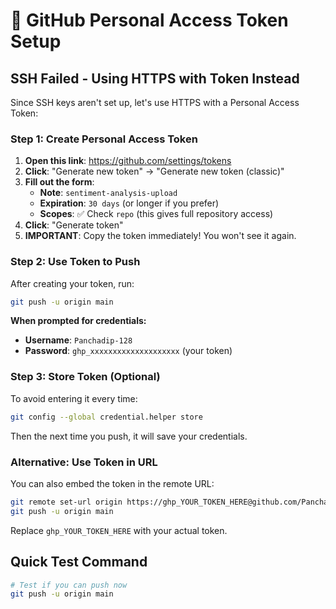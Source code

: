 # 🔑 GitHub Personal Access Token Setup

## SSH Failed - Using HTTPS with Token Instead

Since SSH keys aren't set up, let's use HTTPS with a Personal Access Token:

### Step 1: Create Personal Access Token

1. **Open this link**: https://github.com/settings/tokens
2. **Click**: "Generate new token" → "Generate new token (classic)"
3. **Fill out the form**:
   - **Note**: `sentiment-analysis-upload`
   - **Expiration**: `30 days` (or longer if you prefer)
   - **Scopes**: ✅ Check `repo` (this gives full repository access)
4. **Click**: "Generate token"
5. **IMPORTANT**: Copy the token immediately! You won't see it again.

### Step 2: Use Token to Push

After creating your token, run:

```bash
git push -u origin main
```

**When prompted for credentials:**
- **Username**: `Panchadip-128`
- **Password**: `ghp_xxxxxxxxxxxxxxxxxxxx` (your token)

### Step 3: Store Token (Optional)

To avoid entering it every time:

```bash
git config --global credential.helper store
```

Then the next time you push, it will save your credentials.

### Alternative: Use Token in URL

You can also embed the token in the remote URL:

```bash
git remote set-url origin https://ghp_YOUR_TOKEN_HERE@github.com/Panchadip-128/sentiment_analysis_google_reviews.git
git push -u origin main
```

Replace `ghp_YOUR_TOKEN_HERE` with your actual token.

## Quick Test Command

```bash
# Test if you can push now
git push -u origin main
```
